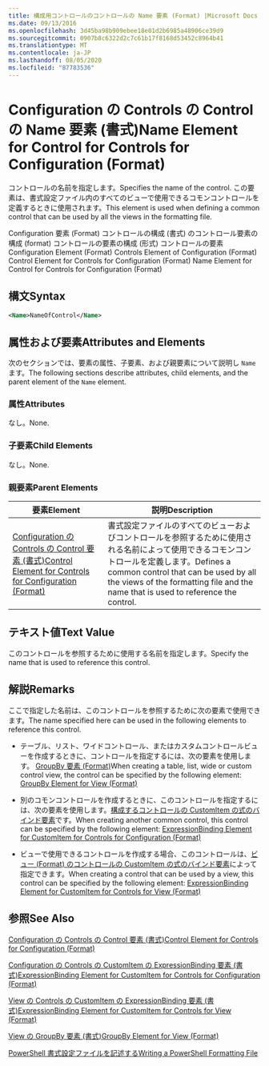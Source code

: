 ```yaml
---
title: 構成用コントロールのコントロールの Name 要素 (Format) |Microsoft Docs
ms.date: 09/13/2016
ms.openlocfilehash: 3d45ba98b909ebee18e01d2b6985a48906ce39d9
ms.sourcegitcommit: 0907b8c6322d2c7c61b17f8168d53452c8964b41
ms.translationtype: MT
ms.contentlocale: ja-JP
ms.lasthandoff: 08/05/2020
ms.locfileid: "87783536"
---
```

# <a name="name-element-for-control-for-controls-for-configuration-format"></a><span data-ttu-id="7c785-102">Configuration の Controls の Control の Name 要素 (書式)</span><span class="sxs-lookup"><span data-stu-id="7c785-102">Name Element for Control for Controls for Configuration (Format)</span></span>

<span data-ttu-id="7c785-103">コントロールの名前を指定します。</span><span class="sxs-lookup"><span data-stu-id="7c785-103">Specifies the name of the control.</span></span> <span data-ttu-id="7c785-104">この要素は、書式設定ファイル内のすべてのビューで使用できるコモンコントロールを定義するときに使用されます。</span><span class="sxs-lookup"><span data-stu-id="7c785-104">This element is used when defining a common control that can be used by all the views in the formatting file.</span></span>

<span data-ttu-id="7c785-105">Configuration 要素 (Format) コントロールの構成 (書式) のコントロール要素の構成 (format) コントロールの要素の構成 (形式) コントロールの要素</span><span class="sxs-lookup"><span data-stu-id="7c785-105">Configuration Element (Format) Controls Element of Configuration (Format) Control Element for Controls for Configuration (Format) Name Element for Control for Controls for Configuration (Format)</span></span>

## <a name="syntax"></a><span data-ttu-id="7c785-106">構文</span><span class="sxs-lookup"><span data-stu-id="7c785-106">Syntax</span></span>

```xml
<Name>NameOfControl</Name>

```

## <a name="attributes-and-elements"></a><span data-ttu-id="7c785-107">属性および要素</span><span class="sxs-lookup"><span data-stu-id="7c785-107">Attributes and Elements</span></span>

<span data-ttu-id="7c785-108">次のセクションでは、要素の属性、子要素、および親要素について説明し `Name` ます。</span><span class="sxs-lookup"><span data-stu-id="7c785-108">The following sections describe attributes, child elements, and the parent element of the `Name` element.</span></span>

### <a name="attributes"></a><span data-ttu-id="7c785-109">属性</span><span class="sxs-lookup"><span data-stu-id="7c785-109">Attributes</span></span>

<span data-ttu-id="7c785-110">なし。</span><span class="sxs-lookup"><span data-stu-id="7c785-110">None.</span></span>

### <a name="child-elements"></a><span data-ttu-id="7c785-111">子要素</span><span class="sxs-lookup"><span data-stu-id="7c785-111">Child Elements</span></span>

<span data-ttu-id="7c785-112">なし。</span><span class="sxs-lookup"><span data-stu-id="7c785-112">None.</span></span>

### <a name="parent-elements"></a><span data-ttu-id="7c785-113">親要素</span><span class="sxs-lookup"><span data-stu-id="7c785-113">Parent Elements</span></span>

|<span data-ttu-id="7c785-114">要素</span><span class="sxs-lookup"><span data-stu-id="7c785-114">Element</span></span>|<span data-ttu-id="7c785-115">説明</span><span class="sxs-lookup"><span data-stu-id="7c785-115">Description</span></span>|
|-------------|-----------------|
|[<span data-ttu-id="7c785-116">Configuration の Controls の Control 要素 (書式)</span><span class="sxs-lookup"><span data-stu-id="7c785-116">Control Element for Controls for Configuration (Format)</span></span>](./control-element-for-controls-for-configuration-format.md)|<span data-ttu-id="7c785-117">書式設定ファイルのすべてのビューおよびコントロールを参照するために使用される名前によって使用できるコモンコントロールを定義します。</span><span class="sxs-lookup"><span data-stu-id="7c785-117">Defines a common control that can be used by all the views of the formatting file and the name that is used to reference the control.</span></span>|

## <a name="text-value"></a><span data-ttu-id="7c785-118">テキスト値</span><span class="sxs-lookup"><span data-stu-id="7c785-118">Text Value</span></span>

<span data-ttu-id="7c785-119">このコントロールを参照するために使用する名前を指定します。</span><span class="sxs-lookup"><span data-stu-id="7c785-119">Specify the name that is used to reference this control.</span></span>

## <a name="remarks"></a><span data-ttu-id="7c785-120">解説</span><span class="sxs-lookup"><span data-stu-id="7c785-120">Remarks</span></span>

<span data-ttu-id="7c785-121">ここで指定した名前は、このコントロールを参照するために次の要素で使用できます。</span><span class="sxs-lookup"><span data-stu-id="7c785-121">The name specified here can be used in the following elements to reference this control.</span></span>

- <span data-ttu-id="7c785-122">テーブル、リスト、ワイドコントロール、またはカスタムコントロールビューを作成するときに、コントロールを指定するには、次の要素を使用します。 [GroupBy 要素 (Format)](./groupby-element-for-view-format.md)</span><span class="sxs-lookup"><span data-stu-id="7c785-122">When creating a table, list, wide or custom control view, the control can be specified by the following element: [GroupBy Element for View (Format)](./groupby-element-for-view-format.md)</span></span>

- <span data-ttu-id="7c785-123">別のコモンコントロールを作成するときに、このコントロールを指定するには、次の要素を使用します。[構成するコントロールの CustomItem の式のバインド要素](./expressionbinding-element-for-customitem-for-controls-for-configuration-format.md)です。</span><span class="sxs-lookup"><span data-stu-id="7c785-123">When creating another common control, this control can be specified by the following element: [ExpressionBinding Element for CustomItem for Controls for Configuration (Format)](./expressionbinding-element-for-customitem-for-controls-for-configuration-format.md)</span></span>

- <span data-ttu-id="7c785-124">ビューで使用できるコントロールを作成する場合、このコントロールは、[ビュー (Format) のコントロールの CustomItem の式のバインド要素](./expressionbinding-element-for-customitem-for-controls-for-view-format.md)によって指定できます。</span><span class="sxs-lookup"><span data-stu-id="7c785-124">When creating a control that can be used by a view, this control can be specified by the following element: [ExpressionBinding Element for CustomItem for Controls for View (Format)](./expressionbinding-element-for-customitem-for-controls-for-view-format.md)</span></span>

## <a name="see-also"></a><span data-ttu-id="7c785-125">参照</span><span class="sxs-lookup"><span data-stu-id="7c785-125">See Also</span></span>

[<span data-ttu-id="7c785-126">Configuration の Controls の Control 要素 (書式)</span><span class="sxs-lookup"><span data-stu-id="7c785-126">Control Element for Controls for Configuration (Format)</span></span>](./control-element-for-controls-for-configuration-format.md)

[<span data-ttu-id="7c785-127">Configuration の Controls の CustomItem の ExpressionBinding 要素 (書式)</span><span class="sxs-lookup"><span data-stu-id="7c785-127">ExpressionBinding Element for CustomItem for Controls for Configuration (Format)</span></span>](./expressionbinding-element-for-customitem-for-controls-for-configuration-format.md)

[<span data-ttu-id="7c785-128">View の Controls の CustomItem の ExpressionBinding 要素 (書式)</span><span class="sxs-lookup"><span data-stu-id="7c785-128">ExpressionBinding Element for CustomItem for Controls for View (Format)</span></span>](./expressionbinding-element-for-customitem-for-controls-for-view-format.md)

[<span data-ttu-id="7c785-129">View の GroupBy 要素 (書式)</span><span class="sxs-lookup"><span data-stu-id="7c785-129">GroupBy Element for View (Format)</span></span>](./groupby-element-for-view-format.md)

[<span data-ttu-id="7c785-130">PowerShell 書式設定ファイルを記述する</span><span class="sxs-lookup"><span data-stu-id="7c785-130">Writing a PowerShell Formatting File</span></span>](./writing-a-powershell-formatting-file.md)
